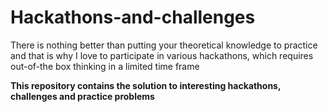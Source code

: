 # Hackathons-and-challenges

There is nothing better than putting your theoretical knowledge to practice and that is why I love to participate in various hackathons, which requires out-of-the box thinking  in a limited time frame

**This repository contains the solution to interesting hackathons, challenges and practice problems**
